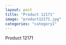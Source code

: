 ```yaml
---
layout: post
title: "Product 12171"
image: "product12171.jpg"
categories: "category1"
---
```

Product 12171
